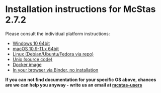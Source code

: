 # Installation instructions for McStas 2.7.2

Please consult the individual platform instructions:

* [Windows 10 64bit](Windows/README.md)
* [macOS 10.9-11.x 64bit](macOS/README.md)
* [Linux (Debian/Ubuntu/Fedora via repo)](Linux/README.md)
* [Unix (source code)](Linux/src/README.md)
* [Docker image](Docker/README.md)
* [In your browser via Binder, no installation](Binder/README.md)

**If you can not find documentation for your specific OS above, chances are we can help you anyway - write us an email at [mcstas-users](mailto:"mcstas-users@mcstas.org")**
